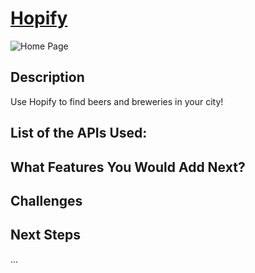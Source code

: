 # [Hopify](https://github.com/grrtvnlw/Elegant-Panda)

![Home Page](images/screenshot.png)

## Description

Use Hopify to find beers and breweries in your city!

## List of the APIs Used:



## What Features You Would Add Next?

## Challenges

## Next Steps

...



